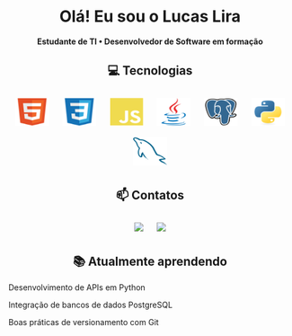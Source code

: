 <h1 align="center">Olá! Eu sou o Lucas Lira</h1>
<p align="center">
  <strong>Estudante de TI • Desenvolvedor de Software em formação</strong>
</p>
<h2 align="center">💻 Tecnologias</h2>
<div align="center" style="margin-top: 15px;">
  <img align="center" alt="Lucas-HTML" height="50" width="60" src="https://raw.githubusercontent.com/devicons/devicon/master/icons/html5/html5-original.svg" style="margin: 10px;">
  <img align="center" alt="Lucas-CSS" height="50" width="60" src="https://raw.githubusercontent.com/devicons/devicon/master/icons/css3/css3-original.svg" style="margin: 10px;">
  <img align="center" alt="Lucas-JS" height="50" width="60" src="https://raw.githubusercontent.com/devicons/devicon/master/icons/javascript/javascript-plain.svg" style="margin: 10px;">
  <img align="center" alt="Lucas-Java" height="50" width="60" src="https://raw.githubusercontent.com/devicons/devicon/master/icons/java/java-original.svg" style="margin: 10px;">
  <img align="center" alt="Lucas-Postgres" height="50" width="60" src="https://raw.githubusercontent.com/devicons/devicon/master/icons/postgresql/postgresql-original.svg" style="margin: 10px;">
  <img align="center" alt="Lucas-Python" height="50" width="60" src="https://raw.githubusercontent.com/devicons/devicon/master/icons/python/python-original.svg" style="margin: 10px;">
  <img align="center" alt="Lucas-MySQL" height="50" width="60" src="https://raw.githubusercontent.com/devicons/devicon/master/icons/mysql/mysql-original.svg" style="margin: 10px;">
</div>
<h2 align="center">📫 Contatos</h2>
<div align="center" style="margin-top: 15px;">
 <a href="https://mail.google.com/mail/?view=cm&fs=1&to=lbrancolira@gmail.com" target="_blank" style="display: inline-block; vertical-align: middle;">
 <img src="https://img.shields.io/badge/-Gmail-%23333?style=for-the-badge&logo=gmail&logoColor=white" style="margin: 10px; vertical-align: bottom;">
</a>
<a href="https://www.linkedin.com/in/lucas-lira-0b1583351" target="_blank" style="display: inline-block; vertical-align: middle;">
  <img src="https://img.shields.io/badge/-LinkedIn-%230077B5?style=for-the-badge&logo=linkedin&logoColor=white" style="margin: 10px; vertical-align: bottom;">
</a>
</div>
<h2 align="center">📚 Atualmente aprendendo</h2>
<div align="center" style="text-align: left; max-width: 600px; margin: auto;">
    <p>Desenvolvimento de APIs em Python</p>
     <p>Integração de bancos de dados PostgreSQL</p>
     <p>Boas práticas de versionamento com Git</p>
 </div>
